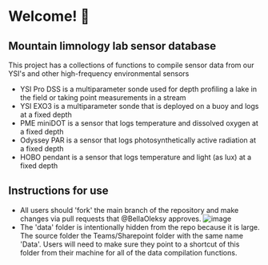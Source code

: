 # Welcome! :wave: 
## Mountain limnology lab sensor database

This project has a collections of functions to compile sensor data from our YSI's and other high-frequency environmental sensors

- YSI Pro DSS is a multiparameter sonde used for depth profiling a lake in the field or taking point measurements in a stream
- YSI EXO3 is a multiparameter sonde that is deployed on a buoy and logs at a fixed depth
- PME miniDOT is a sensor that logs temperature and dissolved oxygen at a fixed depth
- Odyssey PAR is a sensor that logs photosynthetically active radiation at a fixed depth
- HOBO pendant is a sensor that logs temperature and light (as lux) at a fixed depth

## Instructions for use
* All users should 'fork' the main branch of the repository and make changes via pull requests that @BellaOleksy approves.
![image](https://github.com/user-attachments/assets/d93cb1a5-211d-4f95-8166-3b3db148c64f)
* The 'data' folder is intentionally hidden from the repo because it is large. The source folder the Teams/Sharepoint folder with the same name 'Data'. Users will need to make sure they point to a shortcut of this folder from their machine for all of the data compilation functions.

